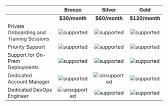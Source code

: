 |  | Bronze | Silver | Gold |
| :-------------------------------------------------------------- | :---------------------------------------------------------------------------------: | :---------------------------------------------------------------------------------: | :---------------------------------------------------------------------------------: |
|                                            |  **$30/month**  | **$60/month** | **$120/month** |
| Private Onboarding and Training Sessions                                          |  ![supported](https://github.githubassets.com/images/icons/emoji/unicode/2714.png)  | ![supported](https://github.githubassets.com/images/icons/emoji/unicode/2714.png) | ![supported](https://github.githubassets.com/images/icons/emoji/unicode/2714.png) |
| Priority Support                            |  ![supported](https://github.githubassets.com/images/icons/emoji/unicode/2714.png)  | ![supported](https://github.githubassets.com/images/icons/emoji/unicode/2714.png) |  ![supported](https://github.githubassets.com/images/icons/emoji/unicode/2714.png)  |
| Support for On-Prem Deployments                                             |  ![supported](https://github.githubassets.com/images/icons/emoji/unicode/2714.png)  |  ![supported](https://github.githubassets.com/images/icons/emoji/unicode/2714.png)  | ![supported](https://github.githubassets.com/images/icons/emoji/unicode/2714.png) |
| Dedicated Account Manager |  ![supported](https://github.githubassets.com/images/icons/emoji/unicode/2714.png)  | ![unsupported](https://github.githubassets.com/images/icons/emoji/unicode/2716.png) | ![supported](https://github.githubassets.com/images/icons/emoji/unicode/2714.png) |
| Dedicated DevOps Engineer                                                       |  ![unsupported](https://github.githubassets.com/images/icons/emoji/unicode/2716.png)  | ![supported](https://github.githubassets.com/images/icons/emoji/unicode/2714.png) | ![supported](https://github.githubassets.com/images/icons/emoji/unicode/2714.png) |
